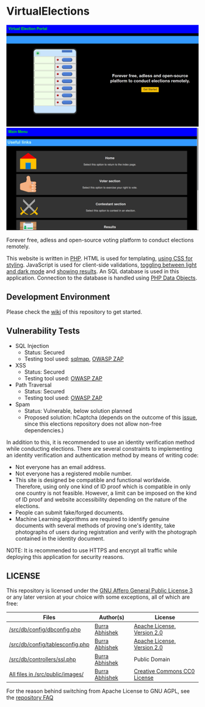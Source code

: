 # VirtualElections

<img src="https://github.com/BurraAbhishek/VirtualElections/blob/main/screenshots/index_page_darkmode.png" alt="Homepage" title="This site comes with a light and dark theme built-in by default, this screenshot shows the dark theme.">

<img src="https://github.com/BurraAbhishek/VirtualElections/blob/main/screenshots/main_menu_1_darkmode.png" alt="Main menu" title="This site comes with a light and dark theme built-in by default, this screenshot shows the dark theme.">

Forever free, adless and open-source voting platform to conduct elections remotely. 

This website is written in [PHP](https://www.php.net/). HTML is used for templating, [using CSS for styling](https://github.com/BurraAbhishek/VirtualElections/tree/main/src/public/css). JavaScript is used for client-side validations, [toggling between light and dark mode](https://github.com/BurraAbhishek/VirtualElections/blob/main/src/public/controllers/css.js) and [showing results](https://github.com/BurraAbhishek/VirtualElections/blob/main/src/vote_counting/results.php). An SQL database is used in this application. Connection to the database is handled using [PHP Data Objects](https://www.php.net/manual/en/book.pdo.php).

## Development Environment
Please check the [wiki](https://github.com/burraabhishek/virtualelections/wiki) of this repository to get started.

## Vulnerability Tests
<ul>
  <li>
    SQL Injection
    <ul>
      <li> Status: Secured </li>
      <li> Testing tool used: <a href="https://sqlmap.org">sqlmap</a>, <a href="https://www.zaproxy.org/">OWASP ZAP</a> </li>
    </ul>
  </li>
    <li>
    XSS
    <ul>
      <li> Status: Secured </li>
      <li> Testing tool used: <a href="https://www.zaproxy.org/">OWASP ZAP</a> </li>
    </ul>
  </li>
    <li>
    Path Traversal
    <ul>
      <li> Status: Secured </li>
      <li> Testing tool used: <a href="https://www.zaproxy.org/">OWASP ZAP</a> </li>
    </ul>
  </li>
  <li>
    Spam
    <ul>
      <li> Status: Vulnerable, below solution planned </li>
      <li> Proposed solution: hCaptcha (depends on the outcome of this <a href="https://github.com/ornicar/lila/issues/9438">issue</a>, since this elections repository does not allow non-free dependencies.) </li>
    </ul>
  </li>
</ul>

In addition to this, it is recommended to use an identity verification method while conducting elections. There are several constraints to implementing an identity verification and authentication method by means of writing code:
- Not everyone has an email address.
- Not everyone has a registered mobile number.
- This site is designed be compatible and functional worldwide. Therefore, using only one kind of ID proof which is compatible in only one country is not feasible. However, a limit can be imposed on the kind of ID proof and website accessibility depending on the nature of the elections.
- People can submit fake/forged documents.
- Machine Learning algorithms are required to identify genuine documents with several methods of proving one's identity, take photographs of users during registration and verify with the photograph contained in the identity document.

NOTE: It is recommended to use HTTPS and encrypt all traffic while deploying this application for security reasons.

## LICENSE

This repository is licensed under the [GNU Affero General Public License 3](https://github.com/BurraAbhishek/VirtualElections/blob/main/LICENSE) or any later version at your choice with some exceptions, all of which are free:

Files | Author(s) | License
--- | --- | ---
[/src/db/config/dbconfig.php](https://github.com/BurraAbhishek/VirtualElections/blob/main/src/db/config/dbconfig.php) | [Burra Abhishek](https://github.com/BurraAbhishek/) | [Apache License, Version 2.0](https://www.apache.org/licenses/LICENSE-2.0)
[/src/db/config/tablesconfig.php](https://github.com/BurraAbhishek/VirtualElections/blob/main/src/db/config/tablesconfig.php) | [Burra Abhishek](https://github.com/BurraAbhishek/) | [Apache License, Version 2.0](https://www.apache.org/licenses/LICENSE-2.0)
[/src/db/controllers/ssl.php](https://github.com/BurraAbhishek/VirtualElections/blob/main/src/db/controllers/ssl.php) | [Burra Abhishek](https://github.com/BurraAbhishek/) | Public Domain
[All files in /src/public/images/](https://github.com/BurraAbhishek/VirtualElections/tree/main/src/public/images) | [Burra Abhishek](https://github.com/BurraAbhishek/) | [Creative Commons CC0 License](https://tldrlegal.com/license/creative-commons-cc0-1.0-universal)

For the reason behind switching from Apache License to GNU AGPL, see the [repository FAQ](https://github.com/BurraAbhishek/VirtualElections/blob/main/FAQ.md)

